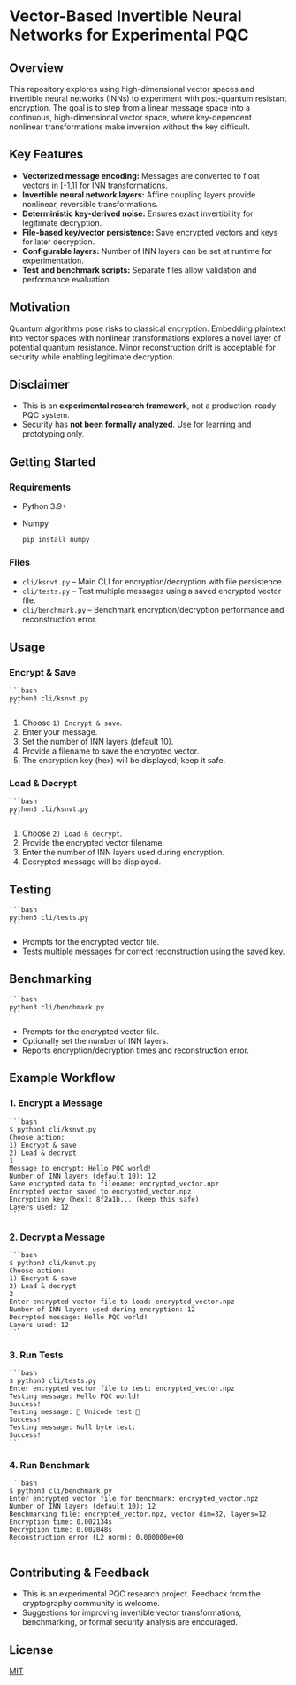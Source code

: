 # Vector-Based Invertible Neural Networks for Experimental PQC

## Overview
This repository explores using high-dimensional vector spaces and invertible neural networks (INNs) to experiment with post-quantum resistant encryption. The goal is to step from a linear message space into a continuous, high-dimensional vector space, where key-dependent nonlinear transformations make inversion without the key difficult.

## Key Features
- **Vectorized message encoding:** Messages are converted to float vectors in [-1,1] for INN transformations.
- **Invertible neural network layers:** Affine coupling layers provide nonlinear, reversible transformations.
- **Deterministic key-derived noise:** Ensures exact invertibility for legitimate decryption.
- **File-based key/vector persistence:** Save encrypted vectors and keys for later decryption.
- **Configurable layers:** Number of INN layers can be set at runtime for experimentation.
- **Test and benchmark scripts:** Separate files allow validation and performance evaluation.

## Motivation
Quantum algorithms pose risks to classical encryption. Embedding plaintext into vector spaces with nonlinear transformations explores a novel layer of potential quantum resistance. Minor reconstruction drift is acceptable for security while enabling legitimate decryption.

## Disclaimer
- This is an **experimental research framework**, not a production-ready PQC system.
- Security has **not been formally analyzed**. Use for learning and prototyping only.

## Getting Started

### Requirements
- Python 3.9+
- Numpy

    ```bash
    pip install numpy
    ```

### Files
- `cli/ksnvt.py` – Main CLI for encryption/decryption with file persistence.
- `cli/tests.py` – Test multiple messages using a saved encrypted vector file.
- `cli/benchmark.py` – Benchmark encryption/decryption performance and reconstruction error.

## Usage

### Encrypt & Save
    ```bash
    python3 cli/ksnvt.py
    ```
1. Choose `1) Encrypt & save`.
2. Enter your message.
3. Set the number of INN layers (default 10).
4. Provide a filename to save the encrypted vector.
5. The encryption key (hex) will be displayed; keep it safe.

### Load & Decrypt
    ```bash
    python3 cli/ksnvt.py
    ```
1. Choose `2) Load & decrypt`.
2. Provide the encrypted vector filename.
3. Enter the number of INN layers used during encryption.
4. Decrypted message will be displayed.

## Testing
    ```bash
    python3 cli/tests.py
    ```
- Prompts for the encrypted vector file.
- Tests multiple messages for correct reconstruction using the saved key.

## Benchmarking
    ```bash
    python3 cli/benchmark.py
    ```
- Prompts for the encrypted vector file.
- Optionally set the number of INN layers.
- Reports encryption/decryption times and reconstruction error.

## Example Workflow

### 1. Encrypt a Message
    ```bash
    $ python3 cli/ksnvt.py
    Choose action:
    1) Encrypt & save
    2) Load & decrypt
    1
    Message to encrypt: Hello PQC world!
    Number of INN layers (default 10): 12
    Save encrypted data to filename: encrypted_vector.npz
    Encrypted vector saved to encrypted_vector.npz
    Encryption key (hex): 8f2a1b... (keep this safe)
    Layers used: 12
    ```

### 2. Decrypt a Message
    ```bash
    $ python3 cli/ksnvt.py
    Choose action:
    1) Encrypt & save
    2) Load & decrypt
    2
    Enter encrypted vector file to load: encrypted_vector.npz
    Number of INN layers used during encryption: 12
    Decrypted message: Hello PQC world!
    Layers used: 12
    ```

### 3. Run Tests
    ```bash
    $ python3 cli/tests.py
    Enter encrypted vector file to test: encrypted_vector.npz
    Testing message: Hello PQC world!
    Success!
    Testing message: 🚀 Unicode test 🌟
    Success!
    Testing message: Null byte test:
    Success!
    ```

### 4. Run Benchmark
    ```bash
    $ python3 cli/benchmark.py
    Enter encrypted vector file for benchmark: encrypted_vector.npz
    Number of INN layers (default 10): 12
    Benchmarking file: encrypted_vector.npz, vector dim=32, layers=12
    Encryption time: 0.002134s
    Decryption time: 0.002048s
    Reconstruction error (L2 norm): 0.000000e+00
    ```

## Contributing & Feedback
- This is an experimental PQC research project. Feedback from the cryptography community is welcome.
- Suggestions for improving invertible vector transformations, benchmarking, or formal security analysis are encouraged.

## License
[MIT](https://opensource.org/license/mit)
